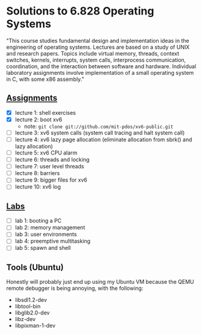 Solutions to 6.828 Operating Systems
====================================
"This course studies fundamental design and implementation ideas in the engineering of operating systems. Lectures are based on a study of UNIX and research papers. Topics include virtual memory, threads, context switches, kernels, interrupts, system calls, interprocess communication, coordination, and the interaction between software and hardware. Individual laboratory assignments involve implementation of a small operating system in C, with some x86 assembly."

## [Assignments](https://ocw.mit.edu/courses/electrical-engineering-and-computer-science/6-828-operating-system-engineering-fall-2012/assignments/)

- [x] lecture 1: shell exercises
- [x] lecture 2: boot xv6
	* note: ```git clone git://github.com/mit-pdos/xv6-public.git```
- [ ] lecture 3: xv6 system calls (system call tracing and halt system call)
- [ ] lecture 4: xv6 lazy page allocation (eliminate allocation from sbrk() and lazy allocation)
- [ ] lecture 5: xv6 CPU alarm
- [ ] lecture 6: threads and locking
- [ ] lecture 7: user level threads
- [ ] lecture 8: barriers
- [ ] lecture 9: bigger files for xv6
- [ ] lecture 10: xv6 log

## [Labs](https://ocw.mit.edu/courses/electrical-engineering-and-computer-science/6-828-operating-system-engineering-fall-2012/labs/)

- [ ] lab 1: booting a PC
- [ ] lab 2: memory management
- [ ] lab 3: user environments
- [ ] lab 4: preemptive multitasking
- [ ] lab 5: spawn and shell

## Tools (Ubuntu)

Honestly will probably just end up using my Ubuntu VM because the QEMU remote debugger is being annoying, with the following:
* libsdl1.2-dev
* libtool-bin
* libglib2.0-dev
* libz-dev
* libpixman-1-dev



